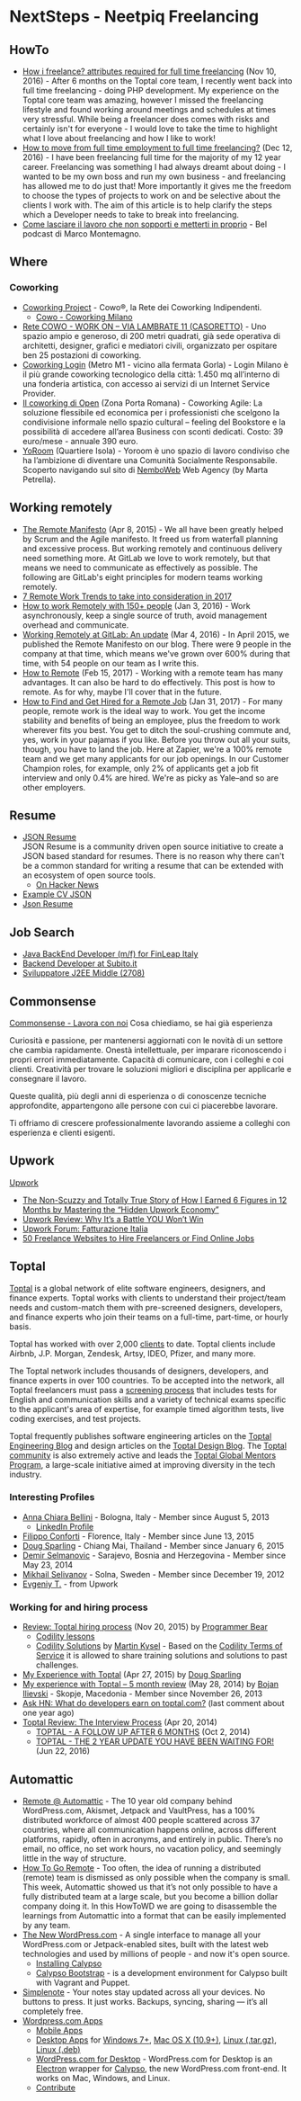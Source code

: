 # NextSteps - Neetpiq Freelancing

## HowTo
* [How i freelance? attributes required for full time freelancing](http://www.michaelhoughton.com/article/how-i-freelance-attributes-required-for-full-time-freelancing) (Nov 10, 2016) - After 6 months on the Toptal core team, I recently went back into full time freelancing - doing PHP development. My experience on the Toptal core team was amazing, however I missed the freelancing lifestyle and found working around meetings and schedules at times very stressful. While being a freelancer does comes with risks and certainly isn't for everyone - I would love to take the time to highlight what I love about freelancing and how I like to work!
* [How to move from full time employment to full time freelancing?](http://www.michaelhoughton.com/article/how-to-move-from-full-time-employment-to-full-time-freelancing) (Dec 12, 2016) - I have been freelancing full time for the majority of my 12 year career. Freelancing was something I had always dreamt about doing - I wanted to be my own boss and run my own business - and freelancing has allowed me to do just that! More importantly it gives me the freedom to choose the types of projects to work on and be selective about the clients I work with. The aim of this article is to help clarify the steps which a Developer needs to take to break into freelancing.
* [Come lasciare il lavoro che non sopporti e metterti in proprio](https://www.spreaker.com/user/9656752/come-lasciare-il-lavoro-che-non-sopporti) - Bel podcast di Marco Montemagno.


## Where
### Coworking
* [Coworking Project](http://www.coworkingproject.com/) - Cowo®, la Rete dei Coworking Indipendenti.
	* [Cowo - Coworking Milano](http://www.coworkingproject.com/coworking-milano-citta-by-cowo/)
* [Rete COWO - WORK ON – VIA LAMBRATE 11 (CASORETTO)](http://www.coworkingproject.com/coworking-network/milano-workon/) - Uno spazio ampio e generoso, di 200 metri quadrati, già sede operativa di architetti, designer, grafici e mediatori civili, organizzato per ospitare ben 25 postazioni di coworking.
* [Coworking Login](http://www.coworkinglogin.it/milano/) (Metro M1 - vicino alla fermata Gorla) - Login Milano è il più grande coworking tecnologico della città: 1.450 mq all’interno di una fonderia artistica, con accesso ai servizi di un Internet Service Provider.
* [Il coworking di Open](http://www.openmilano.com/it/coworking/) (Zona Porta Romana) - Coworking Agile: La soluzione flessibile ed economica per i professionisti che scelgono la condivisione informale nello spazio cultural – feeling del Bookstore e la possibilità di accedere all’area Business con sconti dedicati. Costo: 39 euro/mese - annuale 390 euro.
* [YoRoom](http://www.yoroom.it/) (Quartiere Isola) - Yoroom è uno spazio di lavoro condiviso che ha l’ambizione di diventare una Comunità Socialmente Responsabile. Scoperto navigando sul sito di [NemboWeb](http://nemboweb.com/) Web Agency (by Marta Petrella).


## Working remotely
* [The Remote Manifesto](https://about.gitlab.com/2015/04/08/the-remote-manifesto/) (Apr 8, 2015) - We all have been greatly helped by Scrum and the Agile manifesto. It freed us from waterfall planning and excessive process. But working remotely and continuous delivery need something more. At GitLab we love to work remotely, but that means we need to communicate as effectively as possible. The following are GitLab's eight principles for modern teams working remotely.
* [7 Remote Work Trends to take into consideration in 2017](http://remoters.net/remote-work-trends-2017)
* [How to work Remotely with 150+ people](https://medium.com/@jobv/how-to-work-remotely-with-150-people-89741118418c) (Jan 3, 2016) - Work asynchronously, keep a single source of truth, avoid management overhead and communicate.
* [Working Remotely at GitLab: An update](https://about.gitlab.com/2016/03/04/remote-working-gitlab/) (Mar 4, 2016) - In April 2015, we published the Remote Manifesto on our blog. There were 9 people in the company at that time, which means we've grown over 600% during that time, with 54 people on our team as I write this.
* [How to Remote](https://dev.to/andydangerous/how-to-remote) (Feb 15, 2017) - Working with a remote team has many advantages. It can also be hard to do effectively. This post is how to remote. As for why, maybe I'll cover that in the future.
* [How to Find and Get Hired for a Remote Job](https://zapier.com/blog/remote-work-jobs/) (Jan 31, 2017) - For many people, remote work is the ideal way to work. You get the income stability and benefits of being an employee, plus the freedom to work wherever fits you best. You get to ditch the soul-crushing commute and, yes, work in your pajamas if you like. Before you throw out all your suits, though, you have to land the job. Here at Zapier, we're a 100% remote team and we get many applicants for our job openings. In our Customer Champion roles, for example, only 2% of applicants get a job fit interview and only 0.4% are hired. We're as picky as Yale–and so are other employers.

## Resume
* [JSON Resume](http://jsonresume.org/)  
  JSON Resume is a community driven open source initiative to create a JSON based standard for resumes. There is no reason why there can't be a common standard for writing a resume that can be extended with an ecosystem of open source tools. 
  * [On Hacker News](https://news.ycombinator.com/item?id=7996464)
* [Example CV JSON](https://gist.github.com/mcrider/3925110)
* [Json Resume](http://prat0318.github.io/json_resume/)

## Job Search
* [Java BackEnd Developer (m/f) for FinLeap Italy](Jobs-java-backend-developer-m-f-for-finleap-italy.md)
* [Backend Developer at Subito.it](Jobs-backend-developer-at-subito.md)
* [Sviluppatore J2EE Middle (2708)](Jobs-sviluppatore-j2ee-middle-2708.md)

## Commonsense
[Commonsense - Lavora con noi](http://www.commonsense.cc/lavoro/)
Cosa chiediamo, se hai già esperienza

Curiosità e passione, per mantenersi aggiornati con le novità di un settore che cambia rapidamente. Onestà intellettuale, per imparare riconoscendo i propri errori immediatamente. Capacità di comunicare, con i colleghi e coi clienti. Creatività per trovare le soluzioni migliori e disciplina per applicarle e consegnare il lavoro.

Queste qualità, più degli anni di esperienza o di conoscenze tecniche approfondite, appartengono alle persone con cui ci piacerebbe lavorare.

Ti offriamo di crescere professionalmente lavorando assieme a colleghi con esperienza e clienti esigenti.


## Upwork
[Upwork](https://www.upwork.com/)

* [The Non-Scuzzy and Totally True Story of How I Earned 6 Figures in 12 Months by Mastering the “Hidden Upwork Economy”](https://copyhackers.com/2014/12/how-to-earn-on-elance/)
* [Upwork Review: Why It’s a Battle YOU Won’t Win](http://launchastartup.com/odesk-vs-elance/)
* [Upwork Forum: Fatturazione Italia](https://community.upwork.com/t5/Freelancers/Fatturazione-Italia/td-p/142719)
* [50 Freelance Websites to Hire Freelancers or Find Online Jobs](http://launchastartup.com/50-freelance-websites-to-hire-freelancers-or-find-online-jobs/)


## Toptal
[Toptal](https://www.toptal.com/) is a global network of elite software engineers, designers, and finance experts. Toptal works with clients to understand their project/team needs and custom-match them with pre-screened designers, developers, and finance experts who join their teams on a full-time, part-time, or hourly basis.

Toptal has worked with over 2,000 [clients](https://www.toptal.com/clients) to date. Toptal clients include Airbnb, J.P. Morgan, Zendesk, Artsy, IDEO, Pfizer, and many more.

The Toptal network includes thousands of designers, developers, and finance experts in over 100 countries. To be accepted into the network, all Toptal freelancers must pass a [screening process](https://www.toptal.com/top-3-percent) that includes tests for English and communication skills and a variety of technical exams specific to the applicant's area of expertise, for example timed algorithm tests, live coding exercises, and test projects.

Toptal frequently publishes software engineering articles on the [Toptal Engineering Blog](https://www.toptal.com/blog) and design articles on the [Toptal Design Blog](https://www.toptal.com/designers/blog). The [Toptal community](https://www.toptal.com/community) is also extremely active  and leads the [Toptal Global Mentors Program](https://www.toptal.com/global-mentors), a large-scale initiative aimed at improving diversity in the tech industry.

### Interesting Profiles
* [Anna Chiara Bellini](https://www.toptal.com/resume/anna-chiara-bellini) - Bologna, Italy - Member since August 5, 2013
	* [LinkedIn Profile](https://www.linkedin.com/in/annachiarabellini/)
* [Filippo Conforti](https://www.toptal.com/resume/filippo-conforti) - Florence, Italy - Member since June 13, 2015
* [Doug Sparling](https://www.toptal.com/resume/doug-sparling) - Chiang Mai, Thailand - Member since January 6, 2015
* [Demir Selmanovic](https://www.toptal.com/resume/demir-selmanovic) - Sarajevo, Bosnia and Herzegovina - Member since May 23, 2014
* [Mikhail Selivanov](https://www.toptal.com/resume/mikhail-selivanov) - Solna, Sweden - Member since December 19, 2012
* [Evgeniy T.](https://www.upwork.com/freelancers/~01d95397aacaef6e88) - from Upwork

### Working for and hiring process
* [Review: Toptal hiring process](http://programmerbear.com/review-toptal-hiring-process/) (Nov 20, 2015) by [Programmer Bear](http://programmerbear.com/)
	* [Codility lessons](https://codility.com/programmers/lessons/)
	* [Codility Solutions](https://www.martinkysel.com/codility-solutions/) by [Martin Kysel](https://www.martinkysel.com/) - Based on the [Codility Terms of Service](https://codility.com/terms-of-service-for-programmers) it is allowed to share training solutions and solutions to past challenges.
* [My Experience with Toptal](https://www.linkedin.com/pulse/my-experience-toptal-doug-sparling) (Apr 27, 2015) by [Doug Sparling](https://www.linkedin.com/in/dsparling)
* [My experience with Toptal – 5 month review](https://drakuwa.wordpress.com/2014/05/28/my-experience-with-toptal/) (May 28, 2014) by [Bojan Ilievski](https://www.toptal.com/resume/bojan-ilievski) - Skopje, Macedonia - Member since November 26, 2013
* [Ask HN: What do developers earn on toptal.com?](https://news.ycombinator.com/item?id=10107448) (last comment about one year ago)
* [Toptal Review: The Interview Process](http://www.michaelhoughton.com/article/toptal-review-the-interview-process) (Apr 20, 2014)
	* [TOPTAL - A FOLLOW UP AFTER 6 MONTHS](http://www.michaelhoughton.com/article/toptal-a-follow-up-after-6-months) (Oct 2, 2014)
	* [TOPTAL - THE 2 YEAR UPDATE YOU HAVE BEEN WAITING FOR!](http://www.michaelhoughton.com/article/toptal-review-2-year-developer-update) (Jun 22, 2016)


## Automattic
* [Remote @ Automattic](http://workdifferent.com/remote-automattic/) - The 10 year old company behind WordPress.com, Akismet, Jetpack and VaultPress, has a 100% distributed workforce of almost 400 people scattered across 37 countries, where all communication happens online, across different platforms, rapidly, often in acronyms, and entirely in public. There’s no email, no office, no set work hours, no vacation policy, and seemingly little in the way of structure.
* [How To Go Remote](http://workdifferent.com/how-to-remote/) - Too often, the idea of running a distributed (remote) team is dismissed as only possible when the company is small. This week, Automattic showed us that it’s not only possible to have a fully distributed team at a large scale, but you become a billion dollar company doing it. In this HowToWD we are going to disassemble the learnings from Automattic into a format that can be easily implemented by any team.
* [The New WordPress.com](https://developer.wordpress.com/calypso/) - A single interface to manage all your WordPress.com or Jetpack-enabled sites, built with the latest web technologies and used by millions of people - and now it's open source.
	* [Installing Calypso](https://github.com/Automattic/wp-calypso/blob/master/docs/install.md)
	* [Calypso Bootstrap](https://github.com/Automattic/wp-calypso-bootstrap) - is a development environment for Calypso built with Vagrant and Puppet.
* [Simplenote](https://simplenote.com/) - Your notes stay updated across all your devices. No buttons to press. It just works. Backups, syncing, sharing — it’s all completely free.
* [Wordpress.com Apps](https://apps.wordpress.com/)
	* [Mobile Apps](https://apps.wordpress.com/mobile/)
	* [Desktop Apps](https://apps.wordpress.com/desktop/) for [Windows 7+](https://apps.wordpress.com/d/windows), [Mac OS X (10.9+)](https://apps.wordpress.com/d/osx), [Linux (.tar.gz)](https://apps.wordpress.com/d/linux), [Linux (.deb)](https://apps.wordpress.com/d/linux-deb)
	* [WordPress.com for Desktop](https://github.com/Automattic/wp-desktop) - WordPress.com for Desktop is an [Electron](https://github.com/atom/electron) wrapper for [Calypso](https://github.com/Automattic/wp-calypso), the new WordPress.com front-end. It works on Mac, Windows, and Linux.
	* [Contribute](https://apps.wordpress.com/contribute/)


